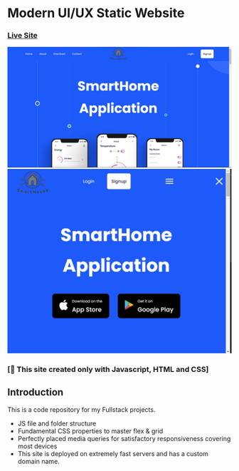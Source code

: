# Modern UI/UX Static Website 
### [Live Site](https://smart-home-app.website)


![alt text](<images/displaying the app/Homepage.jpg>)
![alt text](<images/displaying the app/Phone display.jpg>)

### [🌟 This site created only with Javascript, HTML and CSS]

## Introduction
This is a code repository for my Fullstack projects. 

- JS file and folder structure
- Fundamental CSS properties to master flex & grid
- Perfectly placed media queries for satisfactory responsiveness covering most devices
- This site is deployed on extremely fast servers and has a custom domain name.
